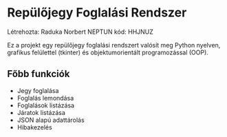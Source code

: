 # Repülőjegy Foglalási Rendszer
Létrehozta: Raduka Norbert
NEPTUN kód: HHJNUZ

Ez a projekt egy repülőjegy foglalási rendszert valósít meg Python nyelven, grafikus felülettel (tkinter) és objektumorientált programozással (OOP).

## Főbb funkciók

- Jegy foglalása
- Foglalás lemondása
- Foglalások listázása
- Járatok listázása
- JSON alapú adattárolás
- Hibakezelés
